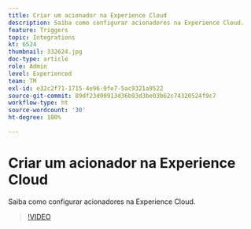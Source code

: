```yaml
---
title: Criar um acionador na Experience Cloud
description: Saiba como configurar acionadores na Experience Cloud.
feature: Triggers
topic: Integrations
kt: 6524
thumbnail: 332624.jpg
doc-type: article
role: Admin
level: Experienced
team: TM
exl-id: e32c2f71-1715-4e96-9fe7-5ac9321a9522
source-git-commit: 89df23d00913d36b93d3be03b62c74320524f9c7
workflow-type: ht
source-wordcount: '30'
ht-degree: 100%

---
```


# Criar um acionador na Experience Cloud

Saiba como configurar acionadores na Experience Cloud.

>[!VIDEO](https://video.tv.adobe.com/v/332624?quality=12&learn=on)
